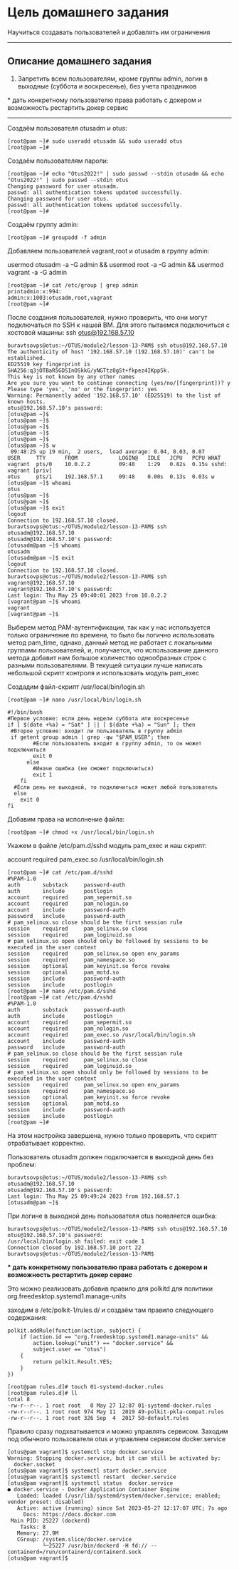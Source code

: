 # Цель домашнего задания
Научиться создавать пользователей и добавлять им ограничения



---


## Описание домашнего задания
1) Запретить всем пользователям, кроме группы admin, логин в выходные (суббота и воскресенье), без учета праздников

\* дать конкретному пользователю права работать с докером и возможность рестартить докер сервис


---



Создаём пользователя otusadm и otus:
```
[root@pam ~]# sudo useradd otusadm && sudo useradd otus
[root@pam ~]# 
```
Создаём пользователям пароли:

```
[root@pam ~]# echo "Otus2022!" | sudo passwd --stdin otusadm && echo "Otus2022!" | sudo passwd --stdin otus
Changing password for user otusadm.
passwd: all authentication tokens updated successfully.
Changing password for user otus.
passwd: all authentication tokens updated successfully.
[root@pam ~]# 

```
Создаём группу admin:

```
[root@pam ~]# groupadd -f admin
```
Добавляем пользователей vagrant,root и otusadm в группу admin:

usermod otusadm -a -G admin && usermod root -a -G admin && usermod vagrant -a -G admin

```
[root@pam ~]# cat /etc/group | grep admin
printadmin:x:994:
admin:x:1003:otusadm,root,vagrant
[root@pam ~]# 

```
После создания пользователей, нужно проверить, что они могут подключаться по SSH к нашей ВМ. Для этого пытаемся подключиться с хостовой машины: 
ssh otus@192.168.57.10

```
buravtsovps@otus:~/OTUS/module2/lesson-13-PAM$ ssh otus@192.168.57.10
The authenticity of host '192.168.57.10 (192.168.57.10)' can't be established.
ED25519 key fingerprint is SHA256:q3jOTBaR5GDSInOSkkG/yNGTtz0gSt+fkpez4IKppSk.
This key is not known by any other names
Are you sure you want to continue connecting (yes/no/[fingerprint])? y
Please type 'yes', 'no' or the fingerprint: yes
Warning: Permanently added '192.168.57.10' (ED25519) to the list of known hosts.
otus@192.168.57.10's password: 
[otus@pam ~]$ 
[otus@pam ~]$ 
[otus@pam ~]$ 
[otus@pam ~]$ 
[otus@pam ~]$ 
[otus@pam ~]$ w
 09:48:25 up 19 min,  2 users,  load average: 0.04, 0.03, 0.07
USER     TTY      FROM             LOGIN@   IDLE   JCPU   PCPU WHAT
vagrant  pts/0    10.0.2.2         09:40    1:29   0.82s  0.15s sshd: vagrant [priv]                           
otus     pts/1    192.168.57.1     09:48    0.00s  0.13s  0.03s w
[otus@pam ~]$ whoami
otus
[otus@pam ~]$ 
[otus@pam ~]$ 
[otus@pam ~]$ exit 
logout
Connection to 192.168.57.10 closed.
buravtsovps@otus:~/OTUS/module2/lesson-13-PAM$ ssh otusadm@192.168.57.10
otusadm@192.168.57.10's password: 
[otusadm@pam ~]$ whoami 
otusadm
[otusadm@pam ~]$ exit 
logout
Connection to 192.168.57.10 closed.
buravtsovps@otus:~/OTUS/module2/lesson-13-PAM$ ssh vagrant@192.168.57.10
vagrant@192.168.57.10's password: 
Last login: Thu May 25 09:40:01 2023 from 10.0.2.2
[vagrant@pam ~]$ whoami 
vagrant
[vagrant@pam ~]$ 
```

Выберем метод PAM-аутентификации, так как у нас используется только ограничение по времени, то было бы логично использовать метод pam_time, однако, данный метод не работает с локальными группами пользователей, и, получается, что использование данного метода добавит нам большое количество однообразных строк с разными пользователями. В текущей ситуации лучше написать небольшой скрипт контроля и использовать модуль pam_exec


Создадим файл-скрипт /usr/local/bin/login.sh

```
[root@pam ~]# nano /usr/local/bin/login.sh

#!/bin/bash
#Первое условие: если день недели суббота или воскресенье
if [ $(date +%a) = "Sat" ] || [ $(date +%a) = "Sun" ]; then
 #Второе условие: входит ли пользователь в группу admin
 if getent group admin | grep -qw "$PAM_USER"; then
        #Если пользователь входит в группу admin, то он может подключиться
        exit 0
      else
        #Иначе ошибка (не сможет подключиться)
        exit 1
    fi
  #Если день не выходной, то подключиться может любой пользователь
  else
    exit 0
fi

```
Добавим права на исполнение файла:

```
[root@pam ~]# chmod +x /usr/local/bin/login.sh
```
Укажем в файле /etc/pam.d/sshd модуль pam_exec и наш скрипт:

account    required     pam_exec.so /usr/local/bin/login.sh

```
[root@pam ~]# cat /etc/pam.d/sshd 
#%PAM-1.0
auth       substack     password-auth
auth       include      postlogin
account    required     pam_sepermit.so
account    required     pam_nologin.so
account    include      password-auth
password   include      password-auth
# pam_selinux.so close should be the first session rule
session    required     pam_selinux.so close
session    required     pam_loginuid.so
# pam_selinux.so open should only be followed by sessions to be executed in the user context
session    required     pam_selinux.so open env_params
session    required     pam_namespace.so
session    optional     pam_keyinit.so force revoke
session    optional     pam_motd.so
session    include      password-auth
session    include      postlogin
[root@pam ~]# nano /etc/pam.d/sshd
[root@pam ~]# cat /etc/pam.d/sshd 
#%PAM-1.0
auth       substack     password-auth
auth       include      postlogin
account    required     pam_sepermit.so
account    required     pam_nologin.so
account    required     pam_exec.so /usr/local/bin/login.sh
account    include      password-auth
password   include      password-auth
# pam_selinux.so close should be the first session rule
session    required     pam_selinux.so close
session    required     pam_loginuid.so
# pam_selinux.so open should only be followed by sessions to be executed in the user context
session    required     pam_selinux.so open env_params
session    required     pam_namespace.so
session    optional     pam_keyinit.so force revoke
session    optional     pam_motd.so
session    include      password-auth
session    include      postlogin
[root@pam ~]# 

```
На этом настройка завершена, нужно только проверить, что скрипт отрабатывает корректно. 


Пользователь otusadm должен подключается в выходной день без проблем: 
```
buravtsovps@otus:~/OTUS/module2/lesson-13-PAM$ ssh otusadm@192.168.57.10
otusadm@192.168.57.10's password: 
Last login: Thu May 25 09:49:24 2023 from 192.168.57.1
[otusadm@pam ~]$ 
```
При логине в выходной день пользователя otus появляется ошибка:

```
buravtsovps@otus:~/OTUS/module2/lesson-13-PAM$ ssh otus@192.168.57.10
otus@192.168.57.10's password: 
/usr/local/bin/login.sh failed: exit code 1
Connection closed by 192.168.57.10 port 22
buravtsovps@otus:~/OTUS/module2/lesson-13-PAM$ 
```


**\* дать конкретному пользователю права работать с докером
и возможность рестартить докер сервис**

Это можно реализовать добавив правило для polkitd для политики org.freedesktop.systemd1.manage-units

заходим в /etc/polkit-1/rules.d/  и создаём там правило следующего содержания:
```
polkit.addRule(function(action, subject) {
    if (action.id == "org.freedesktop.systemd1.manage-units" &&
        action.lookup("unit") == "docker.service" &&
        subject.user == "otus")
    {
     	return polkit.Result.YES;
    }
})
```

```
[root@pam rules.d]# touch 01-systemd-docker.rules
[root@pam rules.d]# ll
total 8
-rw-r--r--. 1 root root   0 May 27 12:07 01-systemd-docker.rules
-rw-r--r--. 1 root root 974 May 11  2019 49-polkit-pkla-compat.rules
-rw-r--r--. 1 root root 326 Sep  4  2017 50-default.rules
```
Правило сразу подхватывается и можно управлять сервисом. Заходим под обычного пользователя otus и управляем сервисом docker.service

```
[otus@pam vagrant]$ systemctl stop docker.service 
Warning: Stopping docker.service, but it can still be activated by:
  docker.socket
[otus@pam vagrant]$ systemctl start docker.service 
[otus@pam vagrant]$ systemctl restart  docker.service 
[otus@pam vagrant]$ systemctl status  docker.service 
● docker.service - Docker Application Container Engine
   Loaded: loaded (/usr/lib/systemd/system/docker.service; enabled; vendor preset: disabled)
   Active: active (running) since Sat 2023-05-27 12:17:07 UTC; 7s ago
     Docs: https://docs.docker.com
 Main PID: 25227 (dockerd)
    Tasks: 8
   Memory: 27.9M
   CGroup: /system.slice/docker.service
           └─25227 /usr/bin/dockerd -H fd:// --containerd=/run/containerd/containerd.sock
[otus@pam vagrant]$ 
```
